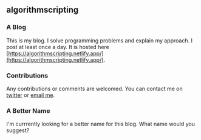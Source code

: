 ## algorithmscripting
### A Blog
This is my blog. I solve programming problems and explain my approach. I post at least once a day. It is hosted here [https://algorithmscripting.netlify.app/](https://algorithmscripting.netlify.app/).

### Contributions
Any contributions or comments are welcomed. You can contact me on [twitter](https://twitter.com/AkosuaAkimbo) or [email me](mailto:stelladare2@gmail.com).

### A Better Name
I'm currrently looking for a better name for this blog. What name would you suggest?

